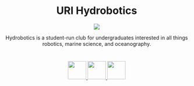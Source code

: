 <h1 align="center">URI Hydrobotics</h1>
<p align="center">
  <a href="https://sites.google.com/uri.edu/uri-hydrobotics/home?pli=1">
    <img src="https://avatars.githubusercontent.com/u/114554815?v=4">
  </a>
</p>
<p align="center">Hydrobotics is a student-run club for undergraduates interested in all things robotics, marine science, and oceanography.</p>


<h1></h1>
<p align="center">
<a href="https://www.instagram.com/urihydrobotics/">
  <img width="50" src="https://leadsbridge.com/wp-content/themes/leadsbridge/img/integration-lg-logos/logo681.png">
</a>
<a href="mailto:urihydrobotics@gmail.com">
  <img width="50" src="https://icon-library.com/images/email-us-icon/email-us-icon-11.jpg">
</a>
<a href="https://discord.gg/2sFNWrVRms">
  <img width="50" src="https://theme.zdassets.com/theme_assets/678183/84b82d07b293907113d9d4dafd29bfa170bbf9b6.ico">
</a>
</p>
